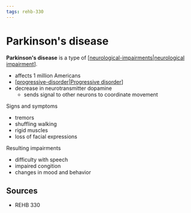 ```yaml
---
tags: rehb-330
---
```


# Parkinson's disease

**Parkinson's disease** is a type of [[neurological-impairments|neurological impairment]].

- affects 1 million Americans
- [[progressive-disorder|Progressive disorder]]
- decrease in neurotransmitter dopamine
  - sends signal to other neurons to coordinate movement

Signs and symptoms

- tremors
- shuffling walking
- rigid muscles
- loss of facial expressions

Resulting impairments

- difficulty with speech
- impaired congition
- changes in mood and behavior

## Sources

- REHB 330

[//begin]: # "Autogenerated link references for markdown compatibility"
[neurological-impairments|neurological impairment]: neurological-impairments "Neurological impairments"
[progressive-disorder|Progressive disorder]: progressive-disorder "Progressive disorder"
[//end]: # "Autogenerated link references"